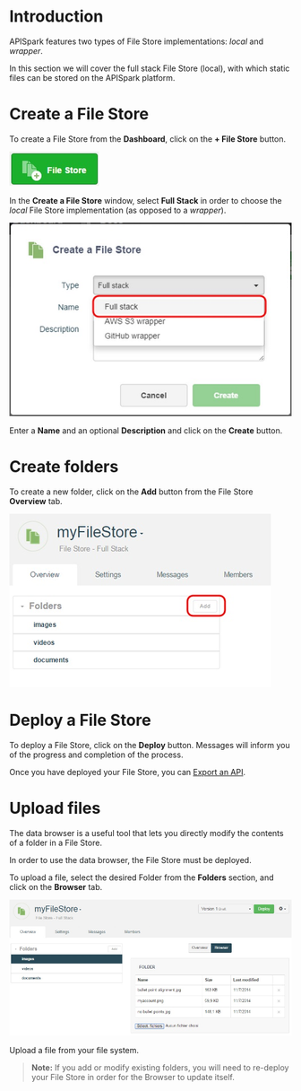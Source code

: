 
# Introduction

APISpark features two types of File Store implementations: *local* and *wrapper*.

In this section we will cover the full stack File Store (local), with which static files can be stored on the APISpark platform.

# Create a File Store

To create a File Store from the **Dashboard**, click on the **+ File Store** button.

  ![+File Store](images/01.jpg "+File Store")

In the **Create a File Store** window, select **Full Stack** in order to choose the *local* File Store implementation (as opposed to a *wrapper*).

  ![Create File Store](images/02.jpg "Create File Store")

Enter a **Name** and an optional **Description** and click on the **Create** button.

# Create folders

To create a new folder, click on the **Add** button from the File Store **Overview** tab.

  ![Add](images/03.jpg "Add")

# Deploy a File Store

To deploy a File Store, click on the **Deploy** button. Messages will inform you of the progress and completion of the process.

Once you have deployed your File Store, you can [Export an API](technical-resources/apispark/guide/store/entity-stores/overview "Export an API").

# Upload files

The data browser is a useful tool that lets you directly modify the contents of a folder in a File Store.

In order to use the data browser, the File Store must be deployed.

To upload a file, select the desired Folder from the **Folders** section, and  click on the **Browser** tab.

  ![Browser](images/04.jpg "Browser")

Upload a file from your file system.



 > **Note:** If you add or modify existing folders, you will need to re-deploy your File Store in order for the Browser to update itself.
